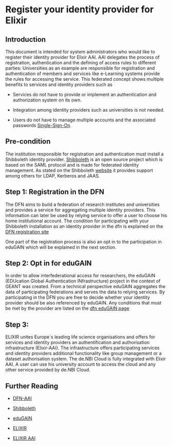 # Register your identity provider for Elixir

## Introduction

This document is intended for system administrators who would like to register their identity provider for Elixir AAI.
AAI delegates the process of registration, authentication and the defining of access rules to different parties:
Universities as an example are responsible for registration and authentication of members and services like e-Learning
systems provide the rules for accessing the service. This federated concept shows multiple benefits to services and identity
providers such as 

* Services do not have to provide or implement an authentication and authorization system on its own.

* Integration among identity providers such as universities is not needed.

* Users do not have to manage multiple accounts and the associated passwords [Single-Sign-On](https://en.wikipedia.org/wiki/Single_sign-on).

## Pre-condition

The institution responsible for registration and authentication must install a Shibboleth identity provider. 
[Shibboleth](https://www.shibboleth.net/) is an open source project which is based on the SAML protocol and is made for federated identity management.
As stated on the Shibboleth [website](https://www.shibboleth.net/products/identity-provider/) it provides support among others for LDAP, Kerberos and JAAS.

## Step 1: Registration in the DFN

The DFN aims to build a federation of research institutes and universities and provides a service for aggregating multiple
identity providers. This information can later be used by relying service to offer a user to choose his home institutional account.
The condition for participating with your Shibboleth installation as an identity provider in the dfn is explained on the [DFN registration site](https://wiki.aai.dfn.de/en:registration)

One part of the registration process is also an opt in to the participation in eduGAIN which will be explained in the next section.

## Step 2: Opt in for eduGAIN

In order to allow interfederational access for researchers, the eduGAIN (EDUcation Global Authentication INfrastructure) project in the context of GEANT was created. 
From a technical perspective eduGAIN aggregates the data of participating federations and serves the data to relying services.
By participating in the DFN you are free to decide whether your identity provider should be also referenced by eduGAIN.
Any conditions that must be met by the provider are listed on the [dfn eduGAIN page](https://wiki.aai.dfn.de/de:edugain#edugain_interfederation)

## Step 3:

ELIXIR unites Europe`s leading life science organisations and offers for services and identity providers an authentification and authorisation infrastructure (Elixir-AAI).
The infrastructure offers participating services and identity providers additional functionality like group management or a dataset authorisation system.
The de.NBI Cloud is fully integrated with Elixir AAI. A user can use his university account to access the cloud and any other service provided by de.NBI Cloud. 

## Further Reading

* [DFN-AAI](https://www.aai.dfn.de/en/)

* [Shibboleth](https://www.shibboleth.net/)

* [eduGAIN](https://edugain.org/)

* [ELIXIR](https://www.elixir-europe.org/)

* [ELIXIR AAI](https://www.elixir-europe.org/services/compute/aai)
